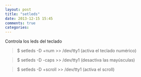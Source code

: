 ```yaml
---
layout: post
title: "setleds"
date: 2013-12-15 15:45
comments: true
categories: 
---
```

Controla los leds del teclado

>$ setleds -D +num >> /dev/tty1  (activa el teclado numérico)

>$ setleds -D -caps >> /dev/tty1 (desactiva las mayúsculas)

>$ setleds -D +scroll >> /dev/tty1 (activa el scroll)

